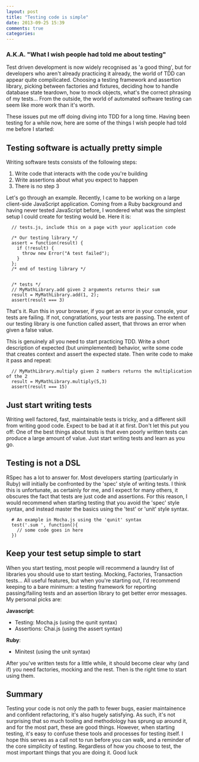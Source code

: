 ```yaml
---
layout: post
title: "Testing code is simple"
date: 2013-09-25 15:39
comments: true
categories: 
---
```


### A.K.A. "What I wish people had told me about testing"
Test driven development is now widely recognised as 'a good thing', but for developers who aren't already practicing it already, the world of TDD can appear quite compilicated. Choosing a testing framework and assertion library, picking between factories and fixtures, deciding how to handle database state teardown, how to mock objects, what's the correct phrasing of my tests… From the outside, the world of automated software testing can seem like more work than it's worth.

These issues put me off doing diving into TDD for a long time. Having been testing for a while now, here are some of the things I wish people had told me before I started:

## Testing software is actually pretty simple
Writing software tests consists of the following steps:

  1. Write code that interacts with the code you're building
  2. Write assertions about what you expect to happen
  3. There is no step 3

Let's go through an example. Recently, I came to be working on a large client-side JavaScript application. Coming from a Ruby background and having never tested JavaScript before, I wondered what was the simplest setup I could create for testing would be. Here it is:

``` 
  // tests.js, include this on a page with your application code

  /* Our testing library */
  assert = function(result) {
    if (!result) {
      throw new Error("A test failed");
    }
  };
  /* end of testing library */


  /* tests */
  // MyMathLibrary.add given 2 arguments returns their sum
  result = MyMathLibrary.add(1, 2);
  assert(result === 3)

```

That's it. Run this in your browser, if you get an error in your console, your tests are failing. If not, congratlations, your tests are passing. The extent of our testing library is one function called assert, that throws an error when given a false value. 

This is genuinely all you need to start practicing TDD. Write a short description of expected (but unimplemented) behavior, write some code that creates context and assert the expected state. Then write code to make it pass and repeat:

```
  // MyMathLibrary.multiply given 2 numbers returns the multiplication of the 2
  result = MyMathLibrary.multiply(5,3)
  assert(result === 15)
```

## Just start writing tests
Writing well factored, fast, maintainable tests is tricky, and a different skill from writing good code. Expect to be bad at it at first. Don't let this put you off: One of the best things about tests is that even poorly written tests can produce a large amount of value. Just start writing tests and learn as you go.

## Testing is not a DSL
RSpec has a lot to answer for. Most developers starting (particularly in Ruby) will initially be confronted by the 'spec' style of writing tests. I think this is unfortunate, as certainly for me, and I expect for many others, it obscures the fact that tests are just code and assertions. For this reason, I would recommend when starting testing that you avoid the 'spec' style syntax, and instead master the basics using the 'test' or 'unit' style syntax.

```
  # An example in Mocha.js using the 'qunit' syntax
  test('.sum ', function(){
    // some code goes in here
  })
```

## Keep your test setup simple to start
When you start testing, most people will recommend a laundry list of libraries you should use to start testing. Mocking, Factories, Transaction tests… All useful features, but when you're starting out, I'd recommend keeping to a bare minimum: a testing framework for reporting passing/failing tests and an assertion library to get better error messages. My personal picks are:

**Javascript**:

   * Testing: Mocha.js (using the qunit syntax)
   * Assertions: Chai.js (using the assert syntax)

**Ruby**: 

   * Minitest (using the unit syntax)

After you've written tests for a little while, it should become clear why (and if) you need factories, mocking and the rest. Then is the right time to start using them.

## Summary
Testing your code is not only the path to fewer bugs, easier maintainence and confident refactoring, it's also hugely satisfying. As such, it's not surprising that so much tooling and methodology has sprung up around it, and for the most part, these are good things. However, when starting testing, it's easy to confuse these tools and processes for testing itself. I hope this serves as a call not to run before you can walk, and a reminder of the core simplicity of testing.
Regardless of how you choose to test, the most important things that you are doing it. Good luck
